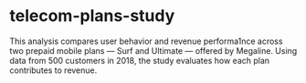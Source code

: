 # telecom-plans-study
This analysis compares user behavior and revenue performa1nce across two prepaid mobile plans — Surf and Ultimate — offered by Megaline. Using data from 500 customers in 2018, the study evaluates how each plan contributes to revenue. 
